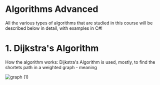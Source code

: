 # Algorithms Advanced
All the various types of algorithms that are studied in this course will be described below in detail, with examples in C#!

# 1. Dijkstra's Algorithm

How the algorithm works:
   Dijkstra's Algorithm is used, mostly, to find the shortets path in a weighted graph - meaning
   

![graph (1)](https://github.com/deyordanov/Softuni-Exercises/assets/122925849/3acfcae6-a9c4-4826-879d-5c650d01b1de)
